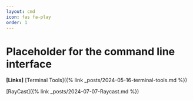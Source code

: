 ```yaml
---
layout: cmd
icon: fas fa-play
order: 1
---
```


# Placeholder for the command line interface

**[Links]**
[Terminal Tools]({% link _posts/2024-05-16-terminal-tools.md %})

[RayCast]({% link _posts/2024-07-07-Raycast.md %})